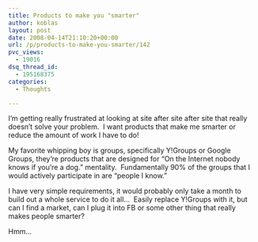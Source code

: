 ```yaml
---
title: Products to make you "smarter"
author: koblas
layout: post
date: 2008-04-14T21:10:20+00:00
url: /p/products-to-make-you-smarter/142
pvc_views:
  - 19016
dsq_thread_id:
  - 195168375
categories:
  - Thoughts

---
```

I&#8217;m getting really frustrated at looking at site after site after site that really doesn&#8217;t solve your problem.&nbsp; I want products that make me smarter or reduce the amount of work I have to do!

My favorite whipping boy is groups, specifically Y!Groups or Google Groups, they&#8217;re products that are designed for &#8220;On the Internet nobody knows if you&#8217;re a dog.&#8221; mentality.&nbsp; Fundamentally 90% of the groups that I would actively participate in are &#8220;people I know.&#8221;

I have very simple requirements, it would probably only take a month to build out a whole service to do it all&#8230;&nbsp; Easily replace Y!Groups with it, but can I find a market, can I plug it into FB or some other thing that really makes people smarter?

Hmm&#8230;
